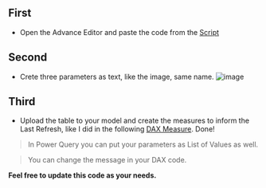 ## First
* Open the Advance Editor and paste the code from the [Script](https://github.com/doug-pires/Power-BI/blob/515f2da9e5f1058401b1109e6bfcce88d7432052/Last%20Refresh/Last%20Refresh%20UTC%20M%20Code.pq)
## Second
* Crete three parameters as text, like the image, same name.
![image](https://user-images.githubusercontent.com/62630272/180478015-3b3d6a4f-1f39-4945-8a88-2fcfe94473e7.png)
## Third
* Upload the table to your model and create the measures to inform the Last Refresh, like I did in the following [DAX Measure](https://github.com/doug-pires/Power-BI/blob/389ed2d8e3e7ceb767d77736d2cf09d48f00fd3d/Last%20Refresh/DAX%20Last%20Refresh%20UTC.dax). 
Done!
>In Power Query you  can put your parameters as List of Values as well.

>You can change the message in your DAX code.

**Feel free to update this code as your needs.**

